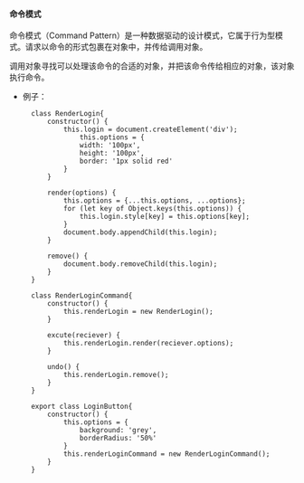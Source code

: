   
  

#### 命令模式
  
命令模式（Command Pattern）是一种数据驱动的设计模式，它属于行为型模式。请求以命令的形式包裹在对象中，并传给调用对象。

调用对象寻找可以处理该命令的合适的对象，并把该命令传给相应的对象，该对象执行命令。
    
* 例子：

		class RenderLogin{
			constructor() {
				this.login = document.createElement('div');
					this.options = {
					width: '100px',
					height: '100px',
					border: '1px solid red'
				}
			}

			render(options) {
				this.options = {...this.options, ...options};
				for (let key of Object.keys(this.options)) {
					this.login.style[key] = this.options[key];
				}
				document.body.appendChild(this.login);
			}
			  
			remove() {
				document.body.removeChild(this.login);
			}
		}  

		class RenderLoginCommand{
			constructor() {
				this.renderLogin = new RenderLogin();
			}		  

			excute(reciever) {
				this.renderLogin.render(reciever.options);
			}
		  
			undo() {
				this.renderLogin.remove();
			}
		}
		  
		export class LoginButton{
			constructor() {
				this.options = {
					background: 'grey',
					borderRadius: '50%'
				}
				this.renderLoginCommand = new RenderLoginCommand();
			}
		}
<!--stackedit_data:
eyJoaXN0b3J5IjpbLTEwODgwODM5NzldfQ==
-->